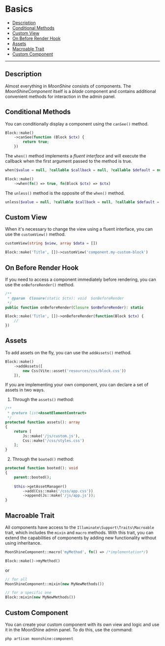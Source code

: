 # Basics

- [Description](#description)
- [Conditional Methods](#conditional-methods)
- [Custom View](#custom-view)
- [On Before Render Hook](#on-before-render)
- [Assets](#assets)
- [Macroable Trait](#macroable)
- [Custom Component](#custom)

---

<a name="description"></a>
## Description

Almost everything in *MoonShine* consists of components. The *MoonShineComponent* itself is a *blade* component and contains additional convenient methods for interaction in the admin panel.

<a name="conditional-methods"></a>
## Conditional Methods

You can conditionally display a component using the `canSee()` method.

```php
Block::make()
    ->canSee(function (Block $ctx) {
        return true;
    })
```

The `when()` method implements a *fluent interface* and will execute the callback when the first argument passed to the method is true.

```php
when($value = null, ?callable $callback = null, ?callable $default = null)
```

```php
Block::make()
    ->when(fn() => true, fn(Block $ctx) => $ctx)
```

The `unless()` method is the opposite of the `when()` method.

```php
unless($value = null, ?callable $callback = null, ?callable $default = null)
```

<a name="custom-view"></a>
## Custom View

When it's necessary to change the view using a fluent interface, you can use the `customView()` method.

```php
customView(string $view, array $data = [])
```

```php
Block::make('Title', [])->customView('component.my-custom-block')
```

<a name="on-before-render"></a>
## On Before Render Hook

If you need to access a component immediately before rendering, you can use the `onBeforeRender()` method.

```php
/**
 * @param  Closure(static $ctx): void  $onBeforeRender
 */
public function onBeforeRender(Closure $onBeforeRender): static
```

```php
Block::make('Title', [])->onBeforeRender(function(Block $ctx) {
    // 
})
```

<a name="assets"></a>
## Assets

To add assets on the fly, you can use the `addAssets()` method.

```php
Block::make()
    ->addAssets([
        new Css(Vite::asset('resources/css/block.css'))
    ]),
```

If you are implementing your own component, you can declare a set of assets in two ways.

1. Through the `assets()` method:

```php
/**
 * @return list<AssetElementContract>
 */
protected function assets(): array
{
    return [
        Js::make('/js/custom.js'),
        Css::make('/css/styles.css')
    ];
}
```

2. Through the `booted()` method:

```php
protected function booted(): void
{
    parent::booted();
    
    $this->getAssetManager()
        ->add(Css::make('/css/app.css'))
        ->append(Js::make('/js/app.js'));
}
```

<a name="macroable"></a>
## Macroable Trait

All components have access to the `Illuminate\Support\Traits\Macroable` trait, which includes the `mixin` and `macro` methods. With this trait, you can extend the capabilities of components by adding new functionality without using inheritance.

```php
MoonShineComponent::macro('myMethod', fn() => /*implementation*/)

Block::make()->myMethod()
```

or

```php
// for all
MoonShineComponent::mixin(new MyNewMethods())

// for a specific one
Block::mixin(new MyNewMethods())
```

<a name="custom"></a>
## Custom Component

You can create your custom component with its own view and logic and use it in the MoonShine admin panel. 
To do this, use the command:

```shell
php artisan moonshine:component
```